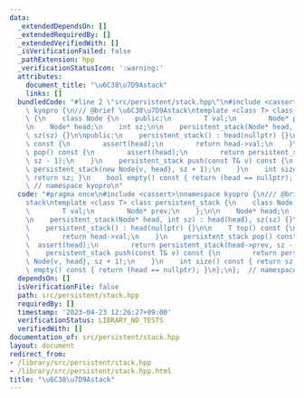 ```yaml
---
data:
  _extendedDependsOn: []
  _extendedRequiredBy: []
  _extendedVerifiedWith: []
  _isVerificationFailed: false
  _pathExtension: hpp
  _verificationStatusIcon: ':warning:'
  attributes:
    document_title: "\u6C38\u7D9Astack"
    links: []
  bundledCode: "#line 2 \"src/persistent/stack.hpp\"\n#include <cassert>\nnamespace\
    \ kyopro {\n/// @brief \u6C38\u7D9Astack\ntemplate <class T> class persistent_stack\
    \ {\n    class Node {\n    public:\n        T val;\n        Node* prev;\n    };\n\
    \n    Node* head;\n    int sz;\n\n    persistent_stack(Node* head, int sz) : head(head),\
    \ sz(sz) {}\n\npublic:\n    persistent_stack() : head(nullptr) {}\n\n    T top()\
    \ const {\n        assert(head);\n        return head->val;\n    }\n    persistent_stack\
    \ pop() const {\n        assert(head);\n        return persistent_stack(head->prev,\
    \ sz - 1);\n    }\n    persistent_stack push(const T& v) const {\n        return\
    \ persistent_stack(new Node{v, head}, sz + 1);\n    }\n    int size() const {\
    \ return sz; }\n    bool empty() const { return (head == nullptr); }\n};\n}; \
    \ // namespace kyopro\n"
  code: "#pragma once\n#include <cassert>\nnamespace kyopro {\n/// @brief \u6C38\u7D9A\
    stack\ntemplate <class T> class persistent_stack {\n    class Node {\n    public:\n\
    \        T val;\n        Node* prev;\n    };\n\n    Node* head;\n    int sz;\n\
    \n    persistent_stack(Node* head, int sz) : head(head), sz(sz) {}\n\npublic:\n\
    \    persistent_stack() : head(nullptr) {}\n\n    T top() const {\n        assert(head);\n\
    \        return head->val;\n    }\n    persistent_stack pop() const {\n      \
    \  assert(head);\n        return persistent_stack(head->prev, sz - 1);\n    }\n\
    \    persistent_stack push(const T& v) const {\n        return persistent_stack(new\
    \ Node{v, head}, sz + 1);\n    }\n    int size() const { return sz; }\n    bool\
    \ empty() const { return (head == nullptr); }\n};\n};  // namespace kyopro"
  dependsOn: []
  isVerificationFile: false
  path: src/persistent/stack.hpp
  requiredBy: []
  timestamp: '2023-04-23 12:26:27+09:00'
  verificationStatus: LIBRARY_NO_TESTS
  verifiedWith: []
documentation_of: src/persistent/stack.hpp
layout: document
redirect_from:
- /library/src/persistent/stack.hpp
- /library/src/persistent/stack.hpp.html
title: "\u6C38\u7D9Astack"
---
```

